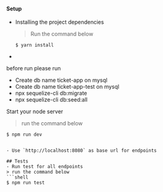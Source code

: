 
#### Setup
- Installing the project dependencies
  > Run the command below
  ```shell
  $ yarn install
  ```
- ```


before run please run 
 - Create db name ticket-app on mysql
 - Create db name ticket-app-test on mysql
 - npx sequelize-cli db:migrate
 - npx sequelize-cli db:seed:all

 Start your node server
  > run the command below
  ```shell
  $ npm run dev
 

- Use `http://localhost:8080` as base url for endpoints

## Tests
- Run test for all endpoints
  > run the command below
  ```shell
  $ npm run test
  ```



